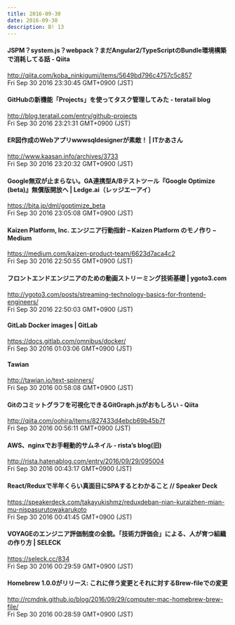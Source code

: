 ```yaml
---
title: 2016-09-30
date: 2016-09-30
description: B! 13
---
```


#### JSPM？system.js？webpack？まだAngular2/TypeScriptのBundle環境構築で消耗してる話 - Qiita
http://qiita.com/koba_ninkigumi/items/5649bd796c4757c5c857<br>
Fri Sep 30 2016 23:30:45 GMT+0900 (JST)<br>


#### GitHubの新機能「Projects」を使ってタスク管理してみた - teratail blog
http://blog.teratail.com/entry/github-projects<br>
Fri Sep 30 2016 23:21:31 GMT+0900 (JST)<br>


#### ER図作成のWebアプリwwwsqldesignerが素敵！ | ITかあさん
http://www.kaasan.info/archives/3733<br>
Fri Sep 30 2016 23:20:32 GMT+0900 (JST)<br>


#### Google無双が止まらない。GA連携型A/Bテストツール『Google Optimize (beta)』無償版開放へ | Ledge.ai（レッジエーアイ）
https://bita.jp/dml/goptimize_beta<br>
Fri Sep 30 2016 23:05:08 GMT+0900 (JST)<br>


#### Kaizen Platform, Inc. エンジニア行動指針 – Kaizen Platform のモノ作り – Medium
https://medium.com/kaizen-product-team/6623d7aca4c2<br>
Fri Sep 30 2016 22:50:55 GMT+0900 (JST)<br>


#### フロントエンドエンジニアのための動画ストリーミング技術基礎 | ygoto3.com
http://ygoto3.com/posts/streaming-technology-basics-for-frontend-engineers/<br>
Fri Sep 30 2016 22:50:03 GMT+0900 (JST)<br>


#### GitLab Docker images | GitLab
https://docs.gitlab.com/omnibus/docker/<br>
Fri Sep 30 2016 01:03:06 GMT+0900 (JST)<br>


#### Tawian
http://tawian.io/text-spinners/<br>
Fri Sep 30 2016 00:58:08 GMT+0900 (JST)<br>


#### Gitのコミットグラフを可視化できるGitGraph.jsがおもしろい - Qiita
http://qiita.com/oohira/items/827433d4ebcb69b45b7f<br>
Fri Sep 30 2016 00:56:11 GMT+0900 (JST)<br>


#### AWS、nginxでお手軽動的サムネイル - rista’s blog(旧)
http://rista.hatenablog.com/entry/2016/09/29/095004<br>
Fri Sep 30 2016 00:43:17 GMT+0900 (JST)<br>


#### React/Reduxで半年くらい真面目にSPAするとわかること // Speaker Deck
https://speakerdeck.com/takayukishmz/reduxdeban-nian-kuraizhen-mian-mu-nispasurutowakarukoto<br>
Fri Sep 30 2016 00:41:45 GMT+0900 (JST)<br>


#### VOYAGEのエンジニア評価制度の全貌。「技術力評価会」による、人が育つ組織の作り方 | SELECK
https://seleck.cc/834<br>
Fri Sep 30 2016 00:29:59 GMT+0900 (JST)<br>


#### Homebrew 1.0.0がリリース: これに伴う変更とそれに対するBrew-fileでの変更
http://rcmdnk.github.io/blog/2016/09/29/computer-mac-homebrew-brew-file/<br>
Fri Sep 30 2016 00:28:59 GMT+0900 (JST)<br>


